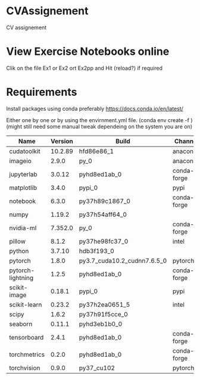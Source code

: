 # CVAssignement
CV assignement

# View Exercise Notebooks online

Clik on the file Ex1 or Ex2 ort Ex2pp and Hit (reload?) if required

# Requirements

Install packages using conda preferably https://docs.conda.io/en/latest/

Either one by one or by using the envirnment.yml file. (conda env create -f <path to environment.yml file>)
(might still need some manual tweak dependeing on the system you are on)

|Name                    |Version                   |Build  |Channel|
|---|---|---|---|
|cudatoolkit               |10.2.89              |hfd86e86_1    |anaconda|
|imageio                   |2.9.0                      |py_0    |anaconda|
|jupyterlab                |3.0.12             |pyhd8ed1ab_0    |conda-forge|
|matplotlib                |3.4.0                    |pypi_0   | pypi |
|notebook                  |6.3.0            |py37h89c1867_0  |  conda-forge|
|numpy                     |1.19.2           |py37h54aff64_0 | |
|nvidia-ml                 |7.352.0           |         py_0    |conda-forge|
|pillow                    |8.1.2            |py37he98fc37_0   | intel|
|python                    |3.7.10           |    hdb3f193_0  ||
|pytorch                   |1.8.0           |py3.7_cuda10.2_cudnn7.6.5_0 |   pytorch|
|pytorch-lightning         |1.2.5            |  pyhd8ed1ab_0    |conda-forge|
|scikit-image              |0.18.1           |        pypi_0    |pypi|
|scikit-learn              |0.23.2           |py37h2ea0651_5   | intel|
|scipy                     |1.6.2            |py37h91f5cce_0  ||
|seaborn                   |0.11.1           |  pyhd3eb1b0_0  ||
|tensorboard               |2.4.1            |  pyhd8ed1ab_0    |conda-forge|
|torchmetrics              |0.2.0            |  pyhd8ed1ab_0    |conda-forge|
|torchvision               |0.9.0            |    py37_cu102    |pytorch|
